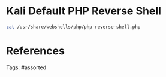 # Kali Default PHP Reverse Shell
```bash
cat /usr/share/webshells/php/php-reverse-shell.php
```

# References

Tags:
    #assorted

